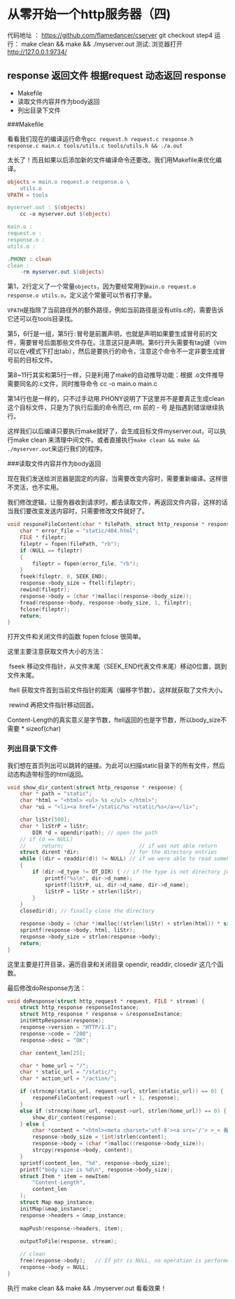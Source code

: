 # 从零开始一个http服务器（四)

代码地址 ： https://github.com/flamedancer/cserver
git checkout step4
运行：
make clean && make && ./myserver.out
测试:
浏览器打开 http://127.0.0.1:9734/

## response 返回文件 根据request 动态返回 response

* Makefile 
* 读取文件内容并作为body返回
* 列出目录下文件

###Makefile

看看我们现在的编译运行命令`gcc request.h request.c response.h response.c main.c tools/utils.c tools/utils.h && ./a.out`

太长了！而且如果以后添加新的文件编译命令还要改。我们用Makefile来优化编译。

```makefile
objects = main.o request.o response.o \
    utils.o
VPATH = tools

myserver.out : $(objects)
	cc -o myserver.out $(objects)

main.o :
request.o :
response.o :
utils.o :

.PHONY : clean
clean :
	-rm myserver.out $(objects)
```

第1，2行定义了一个常量`objects`，因为要经常用到`main.o request.o response.o utils.o`，定义这个常量可以节省打字量。

`VPATH`是指除了当前路径外的额外路径，例如当前路径是没有utils.c的，需要告诉它还可以在tools目录找。

第5，6行是一组，第5行`:`冒号是前置声明，也就是声明如果要生成冒号前的文件，需要冒号后面那些文件存在。注意这只是声明。第6行开头需要有tag键（vim 可以在v模式下打出tab），然后是要执行的命令，注意这个命令不一定非要生成冒号前的目标文件。

第8~11行其实和第5行一样，只是利用了make的自动推导功能：根据 .o文件推导需要同名的.c文件，同时推导命令 cc -o main.o main.c

第14行也是一样的，只不过手动用.PHONY说明了下这里并不是要真正生成clean这个目标文件，只是为了执行后面的命令而已, rm 前的 - 号 是指遇到错误继续执行。

这样我们以后编译只要执行make就好了，会生成目标文件myserver.out，可以执行make clean 来清理中间文件。或者直接执行`make clean && make && ./myserver.out`来运行我们的程序。



###读取文件内容并作为body返回

现在我们发送给浏览器是固定的内容，当需要改变内容时，需要重新编译。这样很不灵活，也不实用。

我们修改逻辑，让服务器收到请求时，都去读取文件，再返回文件内容，这样的话当我们要改变发送内容时，只需要修改文件就好了。

``` c 
void responeFileContent(char * filePath, struct http_response * response) {
    char * error_file = "static/404.html";
    FILE * fileptr;
    fileptr = fopen(filePath, "rb");
    if (NULL == fileptr)
    {
        fileptr = fopen(error_file, "rb");
    }
    fseek(fileptr, 0, SEEK_END);
    response->body_size = ftell(fileptr);
    rewind(fileptr);
    response->body = (char *)malloc((response->body_size));
    fread(response->body, response->body_size, 1, fileptr);
    fclose(fileptr);
    return;
}
```

打开文件和关闭文件的函数 fopen fclose 很简单。

这里主要注意获取文件大小的方法：

​	fseek 移动文件指针，从文件末尾（SEEK_END代表文件末尾）移动0位置，跳到文件末尾。

​	ftell 获取文件首到当前文件指针的距离（偏移字节数）。这样就获取了文件大小。

​	rewind 再把文件指针移动回首。

Content-Length的真实意义是字节数，ftell返回的也是字节数，所以body_size不需要 * sizeof(char)

### 列出目录下文件

我们想在首页列出可以跳转的链接。为此可以扫描static目录下的所有文件，然后动态构造带<a>标签的html返回。

```c
void show_dir_content(struct http_response * response) {
    char * path = "static";
    char *html = "<html> <ul> %s </ul> </html>";
    char *ui = "<li><a href='/static/%s'>static/%s</a></li>";

    char liStr[500];
    char * liStrP = liStr;
        DIR *d = opendir(path); // open the path
    // if (d == NULL)
    //     return;                        // if was not able return
    struct dirent *dir;                // for the directory entries
    while ((dir = readdir(d)) != NULL) // if we were able to read somehting from the directory
    {
        if (dir->d_type != DT_DIR) { // if the type is not directory just print it with blue
            printf("%s\n", dir->d_name);
            sprintf(liStrP, ui, dir->d_name, dir->d_name);
            liStrP = liStr + strlen(liStr);
        }
    }
    closedir(d); // finally close the directory

    response->body = (char *)malloc((strlen(liStr) + strlen(html)) * sizeof(char));
    sprintf(response->body, html, liStr);
    response->body_size = strlen(response->body);
    return;
}
```

这里主要是打开目录，遍历目录和关闭目录 opendir, readdir, closedir 这几个函数。



最后修改doResponse方法：

```c
void doResponse(struct http_request * request, FILE * stream) {
    struct http_response responseInstance;
    struct http_response * response = &responseInstance; 
    initHttpResponse(response);
    response->version = "HTTP/1.1";
    response->code = "200";
    response->desc = "OK";

    char content_len[25];

    char * home_url = "/";
    char * static_url = "/static/";
    char * action_url = "/action/";

    if (strncmp(static_url, request->url, strlen(static_url)) == 0) {
        responeFileContent(request->url + 1, response);
    }
    else if (strncmp(home_url, request->url, strlen(home_url)) == 0) {
        show_dir_content(response);
    } else {
        char *content = "<html><meta charset='utf-8'><a src='/'> >_< 看来你迷路了 </a></html>";
        response->body_size = (int)strlen(content);
        response->body = (char *)malloc((response->body_size));
        strcpy(response->body, content);
    }
    sprintf(content_len, "%d", response->body_size);
    printf("body size is %d\n", response->body_size);
    struct Item * item = newItem(
        "Content-Length",
        content_len
    );
    struct Map map_instance;
    initMap(&map_instance);
    response->headers = &map_instance;
   
    mapPush(response->headers, item);
    
    outputToFile(response, stream);

    // clean
    free(response->body);   // If ptr is NULL, no operation is performed.
    response->body = NULL;
}
```

执行 make clean && make && ./myserver.out 看看效果！



 
